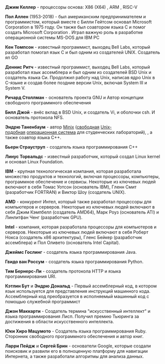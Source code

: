 

**Джим Келлер** - процессоры основа: X86 (X64) , ARM , RISC-V

**Пол Аллен** (1953-2018) - был американским предпринимателем и программистом, который вместе с Билли Гейтсом основал Microsoft Corporation в 1975 году. Он также был соавтором языка C и помог создать Microsoft Corporation . Играл важную роль в разработке операционной системы MS-DOS для IBM PC

**Кен Томпсон** - известный программист, выходец Bell Labs, который разработал помогал язык С и был одним из создателей UNIX. Создатель яп GO

**Деннис Ритч** - известный программист, выходец Bell Labs, который разработал язык ассемблера и был одним из создателей BSD Unix и создатель языка Си. Продолжил работу над Unix, написав ядро Unix в C-языке и создав более поздние версии Unix, включая System III и System V.

**Ричард Столлман** - основатель проекта GNU и Автор концепции свободного программного обеспечения

**Билл Джой** - внёс вклад в BSD Unix, и создатель Vi, и оболочки csh. И основатель протокола NFS.

**Эндрю Таненбаум** - автор [Minix](https://ru.wikipedia.org/wiki/Minix "Minix") ([свободная](https://ru.wikipedia.org/wiki/%D0%A1%D0%B2%D0%BE%D0%B1%D0%BE%D0%B4%D0%BD%D0%BE%D0%B5_%D0%BF%D1%80%D0%BE%D0%B3%D1%80%D0%B0%D0%BC%D0%BC%D0%BD%D0%BE%D0%B5_%D0%BE%D0%B1%D0%B5%D1%81%D0%BF%D0%B5%D1%87%D0%B5%D0%BD%D0%B8%D0%B5 "Свободное программное обеспечение") [Unix-подобная](https://ru.wikipedia.org/wiki/Unix-%D0%BF%D0%BE%D0%B4%D0%BE%D0%B1%D0%BD%D0%B0%D1%8F_%D0%BE%D0%BF%D0%B5%D1%80%D0%B0%D1%86%D0%B8%D0%BE%D0%BD%D0%BD%D0%B0%D1%8F_%D1%81%D0%B8%D1%81%D1%82%D0%B5%D0%BC%D0%B0 "Unix-подобная операционная система") [операционная система](https://ru.wikipedia.org/wiki/%D0%9E%D0%BF%D0%B5%D1%80%D0%B0%D1%86%D0%B8%D0%BE%D0%BD%D0%BD%D0%B0%D1%8F_%D1%81%D0%B8%D1%81%D1%82%D0%B5%D0%BC%D0%B0 "Операционная система") для студенческих лабораторий), , а также соавтор языка C++.

**Бьерн Страуструп** - создатель языка программирования C++




**Линус Торвальдс** - известный разработчик, который создал Linux kernel и основал Linux Foundation.

**IBM** - крупная технологическая компания, которая разработала множество продуктов и технологий, включая процессоры, компьютеры, программное обеспечение и сервисы. Некоторые из ключевых людей включают в себя Томас Уотсон (основатель IBM), Гленн Смит (разработчик FORTRAN) и Виктор Шоу (создатель UNIX).


**AMD** - конкурент Интел, который также разработал процессоры для компьютеров и серверов. Некоторые из ключевых людей включают в себя Джим Кэмпбелл (создатель AMD64), Марк Роуз (основатель ATI) и Линлитфан Ченг (разработчик GPU).


**Intel** - компания, которая разработала процессоры для компьютеров и серверов. Некоторые из ключевых людей включают в себя Роберт Нокса (создатель x86 архитектуры), Гленс Бейкер (разработчик ассемблера) и Пол Оливето (основатель Intel Capital).


**Джеймс Гослинг** - создатель языка программирования Java.

**Гвидо ван Россум** - создатель языка программирования Python.


**Тим Бернерс-Ли** - создатель протокола HTTP и языка программирования URI.

**Кэтлин Бут** и **Эндрю  Дональд** - Первый ассемблерный код, в котором язык используется для представления инструкций машинного кода. Ассемблерный код преобразуется в исполняемый машинный код с помощью служебной программист 


**Джон Маккарти** - Создатель термина "искусственный интеллект" и языка программирования Лисп. Получил премию Тьюринга за достижения в области искусственного интеллекта.

**Юки Хиро Мацумото**  - Создатель языка программирования Ruby. Сторонник свободного программного обеспечения и автор книг.

**Ларри Пейдж** и **Сергей Брин** - основатели Google, которые создали поисковик и развили его в полноценную платформу для навигации Интернета, а также разработали алгоритмы для анализа данных.


